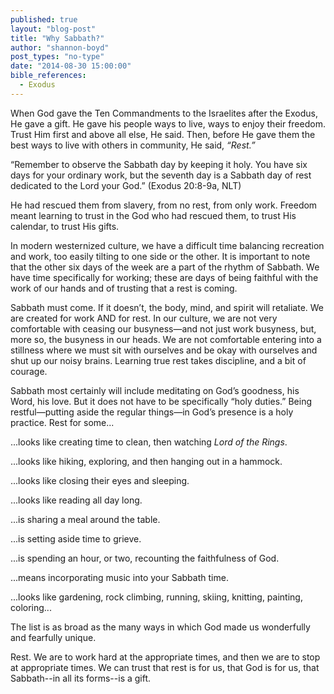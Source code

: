 ```yaml
---
published: true
layout: "blog-post"
title: "Why Sabbath?"
author: "shannon-boyd"
post_types: "no-type"
date: "2014-08-30 15:00:00"
bible_references: 
  - Exodus
---
```


When God gave the Ten Commandments to the Israelites after the Exodus, He gave a gift.   He gave his people ways to live, ways to enjoy their freedom.  Trust Him first and above all else, He said.  Then, before He gave them the best ways to live with others in community, He said, *“Rest.”*

“Remember to observe the Sabbath day by keeping it holy.  You have six days for your ordinary work, but the seventh day is a Sabbath day of rest dedicated to the Lord your God.”  (Exodus 20:8-9a, NLT)

He had rescued them from slavery, from no rest, from only work.  Freedom meant learning to trust in the God who had rescued them, to trust His calendar, to trust His gifts.

In modern westernized culture, we have a difficult time balancing recreation and work, too easily tilting to one side or the other.  It is important to note that the other six days of the week are a part of the rhythm of Sabbath.  We have time specifically for working; these are days of being faithful with the work of our hands and of trusting that a rest is coming. 

Sabbath must come.  If it doesn’t, the body, mind, and spirit will retaliate.  We are created for work AND for rest.  In our culture, we are not very comfortable with ceasing our busyness—and not just work busyness, but, more so, the busyness in our heads.  We are not comfortable entering into a stillness where we must sit with ourselves and be okay with ourselves and shut up our noisy brains.  Learning true rest takes discipline, and a bit of courage. 

Sabbath most certainly will include meditating on God’s goodness, his Word, his love.  But it does not have to be specifically “holy duties.”  Being restful—putting aside the regular things—in God’s presence is a holy practice.  Rest for some...

...looks like creating time to clean, then watching *Lord of the Rings*.

...looks like hiking, exploring, and then hanging out in a hammock.

...looks like closing their eyes and sleeping.

...looks like reading all day long.

...is sharing a meal around the table.  

...is setting aside time to grieve.

...is spending an hour, or two, recounting the faithfulness of God. 

...means incorporating music into your Sabbath time.  

...looks like gardening, rock climbing, running, skiing, knitting, painting, coloring...

The list is as broad as the many ways in which God made us wonderfully and fearfully unique.  

Rest.  We are to work hard at the appropriate times, and then we are to stop at appropriate times.  We can trust that rest is for us, that God is for us, that Sabbath--in all its forms--is a gift.
